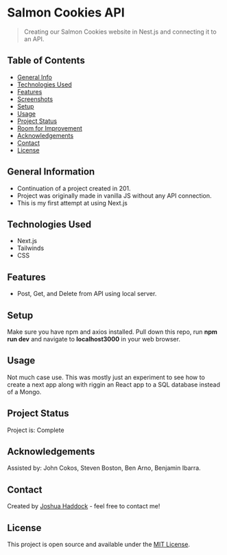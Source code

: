 # Salmon Cookies API

> Creating our Salmon Cookies website in Nest.js and connecting it to an API.

## Table of Contents

* [General Info](#general-information)
* [Technologies Used](#technologies-used)
* [Features](#features)
* [Screenshots](#screenshots)
* [Setup](#setup)
* [Usage](#usage)
* [Project Status](#project-status)
* [Room for Improvement](#room-for-improvement)
* [Acknowledgements](#acknowledgements)
* [Contact](#contact)
* [License](#license)

## General Information

* Continuation of a project created in 201.
* Project was originally made in vanilla JS without any API connection.
* This is my first attempt at using Next.js

## Technologies Used

* Next.js
* Tailwinds
* CSS

## Features

* Post, Get, and Delete from API using local server.


## Setup

Make sure you have npm and axios installed. Pull down this repo, run **npm run dev** and navigate to **localhost3000** in your web browser.

## Usage

Not much case use. This was mostly just an experiment to see how to create a next app along with riggin an React app to a SQL database instead of a Mongo.


## Project Status

Project is: Complete

## Acknowledgements

Assisted by: John Cokos, Steven Boston, Ben Arno, Benjamin Ibarra.

## Contact

Created by [Joshua Haddock](https://www.linkedin.com/in/joshuahaddock/) - feel free to contact me!

## License

This project is open source and available under the [MIT License](./LICENSE).
